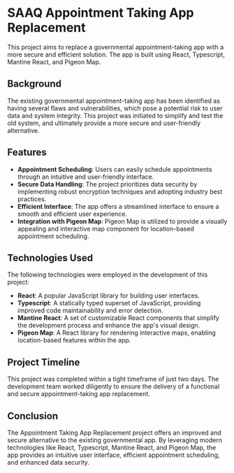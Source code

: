 # SAAQ Appointment Taking App Replacement

This project aims to replace a governmental appointment-taking app with a more secure and efficient solution. The app is built using React, Typescript, Mantine React, and Pigeon Map.

## Background

The existing governmental appointment-taking app has been identified as having several flaws and vulnerabilities, which pose a potential risk to user data and system integrity. This project was initiated to simplify and test the old system, and ultimately provide a more secure and user-friendly alternative.

## Features

- **Appointment Scheduling**: Users can easily schedule appointments through an intuitive and user-friendly interface.
- **Secure Data Handling**: The project prioritizes data security by implementing robust encryption techniques and adopting industry best practices.
- **Efficient Interface**: The app offers a streamlined interface to ensure a smooth and efficient user experience.
- **Integration with Pigeon Map**: Pigeon Map is utilized to provide a visually appealing and interactive map component for location-based appointment scheduling.

## Technologies Used

The following technologies were employed in the development of this project:

- **React**: A popular JavaScript library for building user interfaces.
- **Typescript**: A statically typed superset of JavaScript, providing improved code maintainability and error detection.
- **Mantine React**: A set of customizable React components that simplify the development process and enhance the app's visual design.
- **Pigeon Map**: A React library for rendering interactive maps, enabling location-based features within the app.

## Project Timeline

This project was completed within a tight timeframe of just two days. The development team worked diligently to ensure the delivery of a functional and secure appointment-taking app replacement.

## Conclusion

The Appointment Taking App Replacement project offers an improved and secure alternative to the existing governmental app. By leveraging modern technologies like React, Typescript, Mantine React, and Pigeon Map, the app provides an intuitive user interface, efficient appointment scheduling, and enhanced data security.

